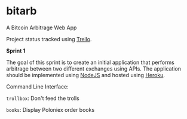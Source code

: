 # bitarb
A Bitcoin Arbitrage Web App

Project status tracked using [Trello](https://trello.com/b/ABOMu5R0/bitarb).

**Sprint 1**

The goal of this sprint is to create an initial application that performs arbitrage between two different exchanges using APIs. The application should be implemented using [NodeJS](https://nodejs.org/) and hosted using [Heroku](https://dashboard.heroku.com/). 


Command Line Interface:

`trollbox`: Don't feed the trolls

`books`: Display Poloniex order books
